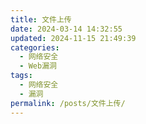 ```yaml
---
title: 文件上传
date: 2024-03-14 14:32:55
updated: 2024-11-15 21:49:39
categories:
  - 网络安全
  - Web漏洞
tags:
  - 网络安全
  - 漏洞
permalink: /posts/文件上传/
---
```

